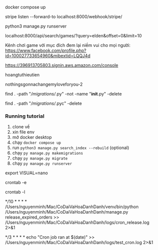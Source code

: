 docker compose up

stripe listen --forward-to localhost:8000/webhook/stripe/

python3 manage.py runserver

localhost:8000/api/search/games/?query=elden&offset=0&limit=10


Kênh chơi game với mục đích đem lại niềm vui cho mọi người: https://www.facebook.com/profile.php?id=100027733654960&mibextid=LQQJ4d


https://396913705803.signin.aws.amazon.com/console

hoangtuthieutien

nothingsgonnachangemyloveforyou-2

find . -path "*/migrations/*.py" -not -name "__init__.py" -delete

find . -path "*/migrations/*.pyc" -delete

### Running tutorial

1. clone về
2. xin file env
3. mở docker desktop
4. chạy `docker compose up`
5. run `python3 manage.py search_index --rebuild` (optional)
5. chạy `py manage.py makemigrations`
6. chạy `py manage.py migrate`
6. chạy `py manage.py runserver`


export VISUAL=nano

crontab -e

crontab -l

*/10 * * * * /Users/nguyenminh/Mac/CoDaiVaHoaDanhDanh/venv/bin/python /Users/nguyenminh/Mac/CoDaiVaHoaDanhDanh/manage.py release_expired_orders >> /Users/nguyenminh/Mac/CoDaiVaHoaDanhDanh/logs/cron_release.log 2>&1


*/3 * * * * echo "Cron job ran at $(date)" >> /Users/nguyenminh/Mac/CoDaiVaHoaDanhDanh/logs/test_cron.log 2>&1